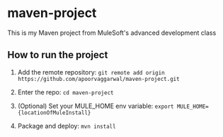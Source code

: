 # maven-project

This is my Maven project from MuleSoft's advanced development class

## How to run the project

1. Add the remote repository: `git remote add origin https://github.com/apoorvaggarwal/maven-project.git`

1. Enter the repo: `cd maven-project`

1. (Optional) Set your MULE_HOME env variable: `export MULE_HOME={locationOfMuleInstall}`

1. Package and deploy: `mvn install`